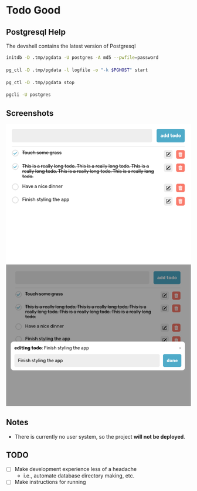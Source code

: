 # Todo Good

## Postgresql Help

The devshell contains the latest version of Postgresql

```sh
initdb -D .tmp/pgdata -U postgres -A md5 --pwfile=password

pg_ctl -D .tmp/pgdata -l logfile -o "-k $PGHOST" start

pg_ctl -D .tmp/pgdata stop

pgcli -U postgres
```

## Screenshots

![todo-good](./assets/todo-good.png)
![edit todo](./assets/edit-todo.png)

## Notes

- There is currently no user system, so the project **will not be deployed**.

## TODO

- [ ] Make development experience less of a headache
    - i.e., automate database directory making, etc.
- [ ] Make instructions for running
